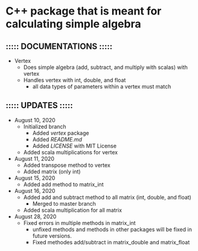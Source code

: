 # C++ package that is meant for calculating simple algebra
## ::::: DOCUMENTATIONS :::::
- Vertex
    - Does simple algebra (add, subtract, and multiply with scalas) with vertex
    - Handles vertex with int, double, and float
        - all data types of parameters within a vertex must match

## ::::: UPDATES :::::
- August 10, 2020
    - Initialized branch
        - Added <i>vertex</i> package
        - Added <i>README.md</i>
        - Added <i>LICENSE</i> with MIT License
    - Added scala multiplications for vertex
- August 11, 2020
    - Added transpose method to vertex
    - Added matrix (only int)
- August 15, 2020
    - Added add method to matrix\_int
- August 16, 2020
    - Added add and subtract method to all matrix (int, double, and float)
        - Merged to master branch
    - Added scala multiplication for all matrix
- August 28, 2020
	- Fixed errors in multiple methods in matrix\_int
		- unfixed methods and methods in other packages will be fixed in future versions.
        - Fixed methodes add/subtract in matrix\_double and matrix\_float
